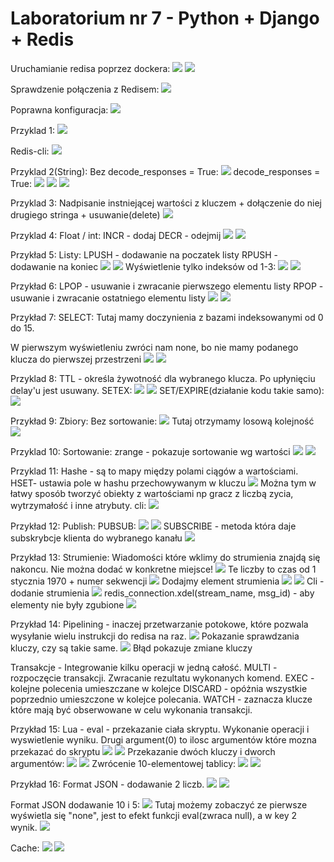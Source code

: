 # Laboratorium nr 7 -  Python + Django + Redis

Uruchamianie redisa poprzez dockera:
![](./img/1.PNG)
![](./img/2.PNG)


Sprawdzenie połączenia z Redisem:
![](./img/.PNG)

Poprawna konfiguracja:
![](./img/3.PNG)

Przyklad 1:
![](./img/4.PNG)

Redis-cli:
![](./img/5.PNG)

Przyklad 2(String):
Bez decode_responses = True:
![](./img/8.PNG)
decode_responses = True:
![](./img/6.PNG)
![](./img/7.PNG)
![](./img/9.PNG)

Przyklad 3:
Nadpisanie instniejącej wartości z kluczem + dołączenie do niej drugiego stringa + usuwanie(delete)
![](./img/10.PNG)

Przyklad 4:
Float / int:
INCR - dodaj
DECR - odejmij
![](./img/11.PNG)
![](./img/12.PNG)

Przykład 5:
Listy:
LPUSH - dodawanie na poczatek listy
RPUSH - dodawanie na koniec
![](./img/12.PNG)
![](./img/13.PNG)
Wyświetlenie tylko indeksów od 1-3:
![](./img/15.PNG)
![](./img/16.PNG)

Przykład 6:
LPOP - usuwanie i zwracanie pierwszego elementu listy
RPOP - usuwanie i zwracanie ostatniego elementu listy
![](./img/17.PNG)
![](./img/18.PNG)

Przykład 7:
SELECT:
Tutaj mamy doczynienia z bazami indeksowanymi od 0 do 15.

W pierwszym wyświetleniu zwróci nam none, bo nie mamy podanego klucza do pierwszej przestrzeni
![](./img/19.PNG)
![](./img/20.PNG)

Przyklad 8:
TTL - określa żywotność dla wybranego klucza. Po upłynięciu delay'u jest usuwany.
SETEX:
![](./img/21.PNG)
![](./img/22.PNG)
SET/EXPIRE(działanie kodu takie samo):
![](./img/23.PNG)

Przykład 9:
Zbiory:
Bez sortowanie:
![](./img/24.PNG)
Tutaj otrzymamy losową kolejność
![](./img/25.PNG)

Przyklad 10:
Sortowanie:
zrange - pokazuje sortowanie wg wartości
![](./img/26.PNG)
![](./img/27.PNG)

Przyklad 11:
Hashe - są to mapy między polami ciągów a wartościami.
HSET- ustawia pole w hashu przechowywanym w kluczu
![](./img/28.PNG)
Można tym w łatwy sposób tworzyć obiekty z wartościami np gracz z liczbą zycia, wytrzymałość i inne atrybuty.
cli:
![](./img/29.PNG)

Przykład 12:
Publish:
PUBSUB:
![](./img/30.PNG)
![](./img/31.PNG)
SUBSCRIBE - metoda która daje subskrybcje klienta do wybranego kanału
![](./img/32.PNG)

Przykład 13:
Strumienie:
Wiadomości które wklimy do strumienia znajdą się nakoncu. Nie można dodać w konkretne miejsce!
![](./img/33.PNG)
Te liczby to czas od 1 stycznia 1970 + numer sekwencji
![](./img/34.PNG)
Dodajmy element strumienia
![](./img/35.PNG)
![](./img/36.PNG)
Cli - dodanie strumienia
![](./img/37.PNG)
redis_connection.xdel(stream_name, msg_id) - aby elementy nie były zgubione
![](./img/38.PNG)

Przykład 14:
Pipelining - inaczej przetwarzanie potokowe, które pozwala wysyłanie wielu instrukcji do redisa na raz.
![](./img/39.PNG)
Pokazanie sprawdzania kluczy, czy są takie same.
![](./img/40.PNG)
Błąd pokazuje zmiane kluczy

Transakcje - Integrowanie kilku operacji w jedną całość.
MULTI - rozpoczęcie transakcji. Zwracanie rezultatu wykonanych komend.
EXEC - kolejne polecenia umieszczane w kolejce
DISCARD - opóżnia wszystkie poprzednio umieszczone w kolejce polecania.
WATCH - zaznacza klucze które mają być obserwowane w celu wykonania transakcji.

Przykład 15:
Lua - 
eval - przekazanie ciała skryptu. Wykonanie operacji i wyswietlenie wyniku. Drugi argument(0) to ilosc argumentów które mozna przekazać do skryptu 
![](./img/41.PNG)
![](./img/42.PNG)
Przekazanie dwóch kluczy i dworch argumentów:
![](./img/43.PNG)
![](./img/44.PNG)
Zwrócenie 10-elementowej tablicy:
![](./img/45.PNG)
![](./img/46.PNG)

Przykład 16:
Format JSON - dodawanie 2 liczb.
![](./img/47.PNG)
![](./img/48.PNG)

Format JSON dodawanie 10 i 5:
![](./img/49.PNG)
Tutaj możemy zobaczyć ze pierwsze wyświetla się "none", jest to efekt funkcji eval(zwraca null), a w key 2 wynik.
![](./img/50.PNG)

Cache:
![](./img/51.PNG)
![](./img/52.PNG)





